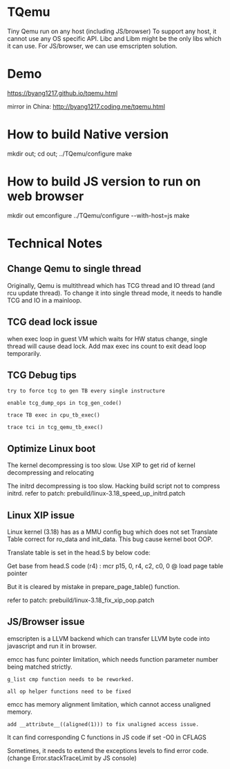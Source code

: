 # TQemu
Tiny Qemu run on any host (including JS/browser)
To support any host, it cannot use any OS specific API. Libc and Libm might be the only libs which it can use. For JS/browser, we can use emscripten solution.

# Demo
https://byang1217.github.io/tqemu.html

mirror in China: http://byang1217.coding.me/tqemu.html

# How to build Native version
mkdir out; cd out;
../TQemu/configure
make

# How to build JS version to run on web browser
mkdir out
emconfigure ../TQemu/configure --with-host=js
make

# Technical Notes
## Change Qemu to single thread
Originally, Qemu is multithread which has TCG thread and IO thread (and rcu update thread). To change it into single thread mode, it needs to handle TCG and IO in a mainloop.

## TCG dead lock issue
when exec loop in guest VM which waits for HW status change, single thread will cause dead lock. Add max exec ins count to exit dead loop temporarily.

## TCG Debug tips

	try to force tcg to gen TB every single instructure

	enable tcg_dump_ops in tcg_gen_code()

	trace TB exec in cpu_tb_exec()

	trace tci in tcg_qemu_tb_exec()

## Optimize Linux boot
The kernel decompressing is too slow. Use XIP to get rid of kernel decompressing and relocating

The initrd decompressing is too slow. Hacking build script not to compress initrd. refer to patch: prebuild/linux-3.18_speed_up_initrd.patch

## Linux XIP issue
Linux kernel (3.18) has as a MMU config bug which does not set Translate Table correct for ro_data and init_data. This bug cause kernel boot OOP.

Translate table is set in the head.S by below code:

Get base from head.S code (r4) : mcr     p15, 0, r4, c2, c0, 0           @ load page table pointer

But it is cleared by mistake in prepare_page_table() function.

refer to patch: prebuild/linux-3.18_fix_xip_oop.patch


## JS/Browser issue
emscripten is a LLVM backend which can transfer LLVM byte code into javascript and run it in browser.

emcc has func pointer limitation, which needs function parameter number being matched strictly. 

	g_list cmp function needs to be reworked.

	all op helper functions need to be fixed

emcc has memory alignment limitation, which cannot access unaligned memory.
	
	add __attribute__((aligned(1))) to fix unaligned access issue.

It can find corresponding C functions in JS code if set -O0 in CFLAGS

Sometimes, it needs to extend the exceptions levels to find error code. (change Error.stackTraceLimit by JS console)

